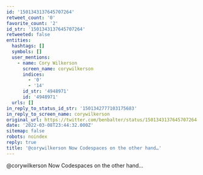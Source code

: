 ```yaml
---
id: '1501343137645707264'
retweet_count: '0'
favorite_count: '2'
id_str: '1501343137645707264'
retweeted: false
entities:
  hashtags: []
  symbols: []
  user_mentions:
    - name: Cory Wilkerson
      screen_name: corywilkerson
      indices:
        - '0'
        - '14'
      id_str: '4948971'
      id: '4948971'
  urls: []
in_reply_to_status_id_str: '1501342777103175683'
in_reply_to_screen_name: corywilkerson
original_url: https://twitter.com/benbalter/status/1501343137645707264
date: '2022-03-08T23:44:32.000Z'
sitemap: false
robots: noindex
reply: true
title: '@corywilkerson Now Codespaces on the other hand…'
---
```


@corywilkerson Now Codespaces on the other hand…